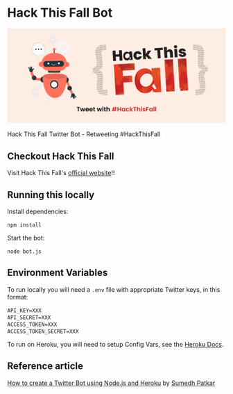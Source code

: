 # Hack This Fall Bot

![Banner](banner.png)

Hack This Fall Twitter Bot - Retweeting #HackThisFall

## Checkout Hack This Fall

Visit Hack This Fall's [official website](https://hackthisfall.tech/)!!

## Running this locally

Install dependencies:
```
npm install
```

Start the bot:

```
node bot.js
```

## Environment Variables

To run locally you will need a `.env` file with appropriate Twitter keys, in this format:

```Text
API_KEY=XXX
API_SECRET=XXX
ACCESS_TOKEN=XXX
ACCESS_TOKEN_SECRET=XXX
```
To run on Heroku, you will need to setup Config Vars, see the [Heroku Docs](https://devcenter.heroku.com/articles/config-vars).

## Reference article
[How to create a Twitter Bot using Node.js and Heroku](https://dev.to/sumedhpatkar/how-i-created-a-twitter-bot-using-node-js-and-heroku-368b#create-app) by [Sumedh Patkar](https://github.com/Sumedh-Patkar)